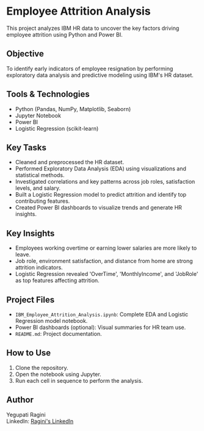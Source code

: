 # Employee Attrition Analysis

This project analyzes IBM HR data to uncover the key factors driving employee attrition using Python and Power BI.

## Objective
To identify early indicators of employee resignation by performing exploratory data analysis and predictive modeling using IBM's HR dataset.

## Tools & Technologies
- Python (Pandas, NumPy, Matplotlib, Seaborn)
- Jupyter Notebook
- Power BI
- Logistic Regression (scikit-learn)

## Key Tasks
- Cleaned and preprocessed the HR dataset.
- Performed Exploratory Data Analysis (EDA) using visualizations and statistical methods.
- Investigated correlations and key patterns across job roles, satisfaction levels, and salary.
- Built a Logistic Regression model to predict attrition and identify top contributing features.
- Created Power BI dashboards to visualize trends and generate HR insights.

## Key Insights
- Employees working overtime or earning lower salaries are more likely to leave.
- Job role, environment satisfaction, and distance from home are strong attrition indicators.
- Logistic Regression revealed 'OverTime', 'MonthlyIncome', and 'JobRole' as top features affecting attrition.

## Project Files
- `IBM_Employee_Attrition_Analysis.ipynb`: Complete EDA and Logistic Regression model notebook.
- Power BI dashboards (optional): Visual summaries for HR team use.
- `README.md`: Project documentation.

## How to Use
1. Clone the repository.
2. Open the notebook using Jupyter.
3. Run each cell in sequence to perform the analysis.

## Author
Yegupati Ragini  
LinkedIn: [Ragini's LinkedIn](https://www.linkedin.com/in/ragini-chowdhary-7648342a1)  

